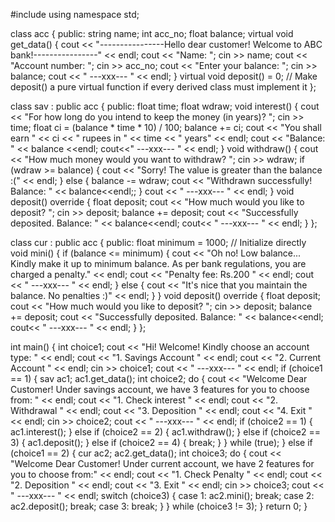 #include <iostream>
using namespace std;

class acc {
public:
    string name;
    int acc_no;
    float balance;
    virtual void get_data() {
        cout << "----------------Hello dear customer! Welcome to ABC bank!----------------" << endl;
        cout << "Name: ";
        cin >> name;
        cout << "Account number: ";
        cin >> acc_no;
        cout << "Enter your balance: ";
        cin >> balance;
        cout << "                  ---xxx---                   " << endl;
    }
    virtual void deposit() = 0; // Make deposit() a pure virtual function if every derived class must implement it
};

class sav : public acc {
public:
    float time;
    float wdraw;
    void interest() {
        cout << "For how long do you intend to keep the money (in years)? ";
        cin >> time;
        float ci = (balance * time * 10) / 100;
        balance += ci;
        cout << "You shall earn " << ci << " rupees in " << time << " years" << endl;
        cout << "Balance: " << balance <<endl;
        cout<<"                  ---xxx---                   " << endl;
    }
    void withdraw() {
        cout << "How much money would you want to withdraw? ";
        cin >> wdraw;
        if (wdraw >= balance) {
            cout << "Sorry! The value is greater than the balance :(" << endl;
        } else {
            balance -= wdraw;
            cout << "Withdrawn successfully! Balance: " << balance<<endl;;
        }
        cout << "                  ---xxx---                   " << endl;
    }
    void deposit() override {
        float deposit;
        cout << "How much would you like to deposit? ";
        cin >> deposit;
        balance += deposit;
        cout << "Successfully deposited. Balance: " << balance<<endl;
        cout<< "                  ---xxx---                   " << endl;
    }
};

class cur : public acc {
public:
    float minimum = 1000; // Initialize directly
    void mini() {
        if (balance <= minimum) {
            cout << "Oh no! Low balance... Kindly make it up to minimum balance. As per bank regulations, you are charged a penalty." << endl;
            cout << "Penalty fee: Rs.200 " << endl;
            cout << "                  ---xxx---                   " << endl;
        } else {
            cout << "It's nice that you maintain the balance. No penalties :)" << endl;
        }
    }
    void deposit() override {
        float deposit;
        cout << "How much would you like to deposit? ";
        cin >> deposit;
        balance += deposit;
        cout << "Successfully deposited. Balance: " << balance<<endl;
        cout<< "                  ---xxx---                   " << endl;
    }
};

int main() {
    int choice1;
    cout << "Hi! Welcome! Kindly choose an account type: " << endl;
    cout << "1. Savings Account " << endl;
    cout << "2. Current Account " << endl;
    cin >> choice1;
    cout << "                  ---xxx---                   " << endl;
    if (choice1 == 1) {
        sav ac1;
        ac1.get_data();
        int choice2;
        do {
            cout << "Welcome Dear Customer! Under savings account, we have 3 features for you to choose from: " << endl;
            cout << "1. Check interest " << endl;
            cout << "2. Withdrawal " << endl;
            cout << "3. Deposition " << endl;
            cout << "4. Exit " << endl;
            cin >> choice2;
            cout << "                  ---xxx---                   " << endl;
            if (choice2 == 1) {
                ac1.interest();
            } else if (choice2 == 2) {
                ac1.withdraw();
            } else if (choice2 == 3) {
                ac1.deposit();
            } else if (choice2 == 4) {
                break;
            }
        } while (true);
    } else if (choice1 == 2) {
        cur ac2;
        ac2.get_data();
        int choice3;
        do {
            cout << "Welcome Dear Customer! Under current account, we have 2 features for you to choose from:" << endl;
            cout << "1. Check Penalty " << endl;
            cout << "2. Deposition " << endl;
            cout << "3. Exit " << endl;
            cin >> choice3;
            cout << "                  ---xxx---                   " << endl;
            switch (choice3) {
                case 1: ac2.mini(); break;
                case 2: ac2.deposit(); break;
                case 3: break;
            }
        } while (choice3 != 3);
    }
    return 0;
}
